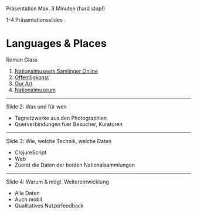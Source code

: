Präsentation
Max. 3 Minuten (hard stop!)


1-4 Präsentationsslides

# Languages & Places
Roman Glass

1. [Nationalmuseets Samlinger Online](http://samlinger.natmus.dk/)
2. [Offentligkonst](http://offentligkonst.se/)
3. [Our Art](http://vores.kunst.dk/)
4. [Nationalmuseum](http://www.nationalmuseum.se/)

---

Slide 2: Was und für wen

- Tagnetzwerke aus den Photographien
- Querverbindungen fuer Besucher, Kuratoren

---

Slide 3: Wie, welche Technik, welche Daten

- ClojureScript
- Web
- Zuerst die Daten der beiden Nationalsammlungen

---

 Slide 4: Warum & mögl. Weiterentwicklung

- Alle Daten
- Auch mobil
- Qualitatives Nutzerfeedback